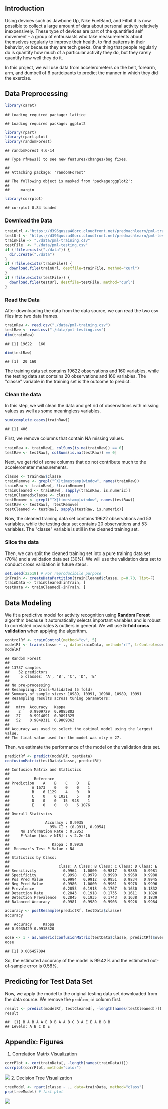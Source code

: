 Introduction
------------

Using devices such as Jawbone Up, Nike FuelBand, and Fitbit it is now possible to collect a large amount of data about personal activity relatively inexpensively. These type of devices are part of the quantified self movement – a group of enthusiasts who take measurements about themselves regularly to improve their health, to find patterns in their behavior, or because they are tech geeks. One thing that people regularly do is quantify how much of a particular activity they do, but they rarely quantify how well they do it.

In this project, we will use data from accelerometers on the belt, forearm, arm, and dumbell of 6 participants to predict the manner in which they did the exercise.

Data Preprocessing
------------------

``` r
library(caret)
```

    ## Loading required package: lattice

    ## Loading required package: ggplot2

``` r
library(rpart)
library(rpart.plot)
library(randomForest)
```

    ## randomForest 4.6-14

    ## Type rfNews() to see new features/changes/bug fixes.

    ## 
    ## Attaching package: 'randomForest'

    ## The following object is masked from 'package:ggplot2':
    ## 
    ##     margin

``` r
library(corrplot)
```

    ## corrplot 0.84 loaded

### Download the Data

``` r
trainUrl <-"https://d396qusza40orc.cloudfront.net/predmachlearn/pml-training.csv"
testUrl <- "https://d396qusza40orc.cloudfront.net/predmachlearn/pml-testing.csv"
trainFile <- "./data/pml-training.csv"
testFile  <- "./data/pml-testing.csv"
if (!file.exists("./data")) {
  dir.create("./data")
}
if (!file.exists(trainFile)) {
  download.file(trainUrl, destfile=trainFile, method="curl")
}
if (!file.exists(testFile)) {
  download.file(testUrl, destfile=testFile, method="curl")
}
```

### Read the Data

After downloading the data from the data source, we can read the two csv files into two data frames.

``` r
trainRaw <- read.csv("./data/pml-training.csv")
testRaw <- read.csv("./data/pml-testing.csv")
dim(trainRaw)
```

    ## [1] 19622   160

``` r
dim(testRaw)
```

    ## [1]  20 160

The training data set contains 19622 observations and 160 variables, while the testing data set contains 20 observations and 160 variables. The "classe" variable in the training set is the outcome to predict.

### Clean the data

In this step, we will clean the data and get rid of observations with missing values as well as some meaningless variables.

``` r
sum(complete.cases(trainRaw))
```

    ## [1] 406

First, we remove columns that contain NA missing values.

``` r
trainRaw <- trainRaw[, colSums(is.na(trainRaw)) == 0] 
testRaw <- testRaw[, colSums(is.na(testRaw)) == 0] 
```

Next, we get rid of some columns that do not contribute much to the accelerometer measurements.

``` r
classe <- trainRaw$classe
trainRemove <- grepl("^X|timestamp|window", names(trainRaw))
trainRaw <- trainRaw[, !trainRemove]
trainCleaned <- trainRaw[, sapply(trainRaw, is.numeric)]
trainCleaned$classe <- classe
testRemove <- grepl("^X|timestamp|window", names(testRaw))
testRaw <- testRaw[, !testRemove]
testCleaned <- testRaw[, sapply(testRaw, is.numeric)]
```

Now, the cleaned training data set contains 19622 observations and 53 variables, while the testing data set contains 20 observations and 53 variables. The "classe" variable is still in the cleaned training set.

### Slice the data

Then, we can split the cleaned training set into a pure training data set (70%) and a validation data set (30%). We will use the validation data set to conduct cross validation in future steps.

``` r
set.seed(22519) # For reproducibile purpose
inTrain <- createDataPartition(trainCleaned$classe, p=0.70, list=F)
trainData <- trainCleaned[inTrain, ]
testData <- trainCleaned[-inTrain, ]
```

Data Modeling
-------------

We fit a predictive model for activity recognition using **Random Forest** algorithm because it automatically selects important variables and is robust to correlated covariates & outliers in general. We will use **5-fold cross validation** when applying the algorithm.

``` r
controlRf <- trainControl(method="cv", 5)
modelRf <- train(classe ~ ., data=trainData, method="rf", trControl=controlRf, ntree=250)
modelRf
```

    ## Random Forest 
    ## 
    ## 13737 samples
    ##    52 predictors
    ##     5 classes: 'A', 'B', 'C', 'D', 'E' 
    ## 
    ## No pre-processing
    ## Resampling: Cross-Validated (5 fold) 
    ## Summary of sample sizes: 10989, 10991, 10988, 10989, 10991 
    ## Resampling results across tuning parameters:
    ## 
    ##   mtry  Accuracy   Kappa    
    ##    2    0.9909729  0.9885802
    ##   27    0.9914091  0.9891325
    ##   52    0.9849311  0.9809363
    ## 
    ## Accuracy was used to select the optimal model using the largest value.
    ## The final value used for the model was mtry = 27.

Then, we estimate the performance of the model on the validation data set.

``` r
predictRf <- predict(modelRf, testData)
confusionMatrix(testData$classe, predictRf)
```

    ## Confusion Matrix and Statistics
    ## 
    ##           Reference
    ## Prediction    A    B    C    D    E
    ##          A 1673    0    0    0    1
    ##          B    6 1129    4    0    0
    ##          C    0    0 1021    5    0
    ##          D    0    0   15  948    1
    ##          E    0    0    0    6 1076
    ## 
    ## Overall Statistics
    ##                                           
    ##                Accuracy : 0.9935          
    ##                  95% CI : (0.9911, 0.9954)
    ##     No Information Rate : 0.2853          
    ##     P-Value [Acc > NIR] : < 2.2e-16       
    ##                                           
    ##                   Kappa : 0.9918          
    ##  Mcnemar's Test P-Value : NA              
    ## 
    ## Statistics by Class:
    ## 
    ##                      Class: A Class: B Class: C Class: D Class: E
    ## Sensitivity            0.9964   1.0000   0.9817   0.9885   0.9981
    ## Specificity            0.9998   0.9979   0.9990   0.9968   0.9988
    ## Pos Pred Value         0.9994   0.9912   0.9951   0.9834   0.9945
    ## Neg Pred Value         0.9986   1.0000   0.9961   0.9978   0.9996
    ## Prevalence             0.2853   0.1918   0.1767   0.1630   0.1832
    ## Detection Rate         0.2843   0.1918   0.1735   0.1611   0.1828
    ## Detection Prevalence   0.2845   0.1935   0.1743   0.1638   0.1839
    ## Balanced Accuracy      0.9981   0.9989   0.9903   0.9926   0.9984

``` r
accuracy <- postResample(predictRf, testData$classe)
accuracy
```

    ##  Accuracy     Kappa 
    ## 0.9935429 0.9918320

``` r
oose <- 1 - as.numeric(confusionMatrix(testData$classe, predictRf)$overall[1])
oose
```

    ## [1] 0.006457094

So, the estimated accuracy of the model is 99.42% and the estimated out-of-sample error is 0.58%.

Predicting for Test Data Set
----------------------------

Now, we apply the model to the original testing data set downloaded from the data source. We remove the `problem_id` column first.

``` r
result <- predict(modelRf, testCleaned[, -length(names(testCleaned))])
result
```

    ##  [1] B A B A A E D B A A B C B A E E A B B B
    ## Levels: A B C D E

Appendix: Figures
-----------------

1.  Correlation Matrix Visualization

``` r
corrPlot <- cor(trainData[, -length(names(trainData))])
corrplot(corrPlot, method="color")
```

![](pml_graded_files/figure-markdown_github/unnamed-chunk-12-1.png) 2. Decision Tree Visualization

``` r
treeModel <- rpart(classe ~ ., data=trainData, method="class")
prp(treeModel) # fast plot
```

![](pml_graded_files/figure-markdown_github/unnamed-chunk-13-1.png)
